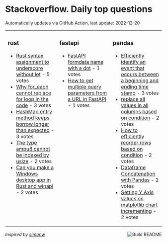 # Stackoverflow. Daily top questions 

Automatically updates via GitHub Action, last update: <!-- date starts -->2022-12-20<!-- date ends -->


<table><tr><td valign="top" width="33%">

### rust
<!-- rust starts -->
* [Rust syntax assignment to underscore without let](https://stackoverflow.com/questions/74851582/rust-syntax-assignment-to-underscore-without-let) - 5 votes
* [Why for_each cannot replace for loop in the code](https://stackoverflow.com/questions/74860102/why-for-each-cannot-replace-for-loop-in-the-code) - 3 votes
* [HashMap entry method keeps borrow longer than expected](https://stackoverflow.com/questions/74852392/hashmap-entry-method-keeps-borrow-longer-than-expected) - 3 votes
* [The type ampu8 cannot be indexed by usize](https://stackoverflow.com/questions/74848949/the-type-u8-cannot-be-indexed-by-usize) - 2 votes
* [Can you make a Windows desktop app in Rust and winapi](https://stackoverflow.com/questions/74847732/can-you-make-a-windows-desktop-app-in-rust-and-winapi) - 2 votes
<!-- rust ends -->
</td><td valign="top" width="34%">


### fastapi
<!-- fastapi starts -->
* [FastAPI formdata name with a dot](https://stackoverflow.com/questions/74850673/fastapi-form-data-name-with-a-dot) - 1 votes
* [How to get multiple query parameters from a URL in FastAPI](https://stackoverflow.com/questions/74862748/how-to-get-multiple-query-parameters-from-a-url-in-fastapi) - 1 votes
<!-- fastapi ends -->
</td><td valign="top" width="34%">


### pandas
<!-- pandas starts -->
* [Efficiently identify an event that occurs between a beginning and ending time stamp](https://stackoverflow.com/questions/74858392/efficiently-identify-an-event-that-occurs-between-a-beginning-and-ending-time-st) - 3 votes
* [replace all values in all columns based on condition](https://stackoverflow.com/questions/74860186/replace-all-values-in-all-columns-based-on-condition) - 2 votes
* [How to efficiently reorder rows based on condition](https://stackoverflow.com/questions/74862859/how-to-efficiently-reorder-rows-based-on-condition) - 2 votes
* [Dataframe Concatenation with Pandas](https://stackoverflow.com/questions/74866465/dataframe-concatenation-with-pandas) - 2 votes
* [Setting Y Axis values on matplotlib chart incrementing](https://stackoverflow.com/questions/74848812/setting-y-axis-values-on-matplotlib-chart-incrementing) - 2 votes
<!-- pandas ends -->
</td></tr></table>

<a href="https://github.com/hp0404/hp0404/actions"><img src="https://github.com/hp0404/hp0404/workflows/Build%20README/badge.svg" align="right" alt="Build README"></a> <p>*Inspired by  [simonw](https://github.com/simonw/simonw)*</p>
